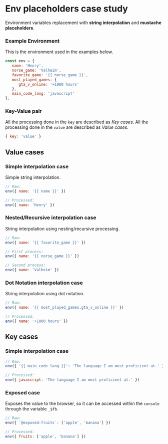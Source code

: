 # Env placeholders case study
Environment variables replacement with **string interpolation** and **mustache placeholders**.

### Example Environment

This is the environment used in the examples below.

```js
const env = {
   name: 'Henry',
   norse_game: 'Valheim',
   favorite_game: '{{ norse_game }}',
   most_played_games: {
      gta_v_online: '+1000 hours'
   },
   main_code_lang: 'javascript'
};
```
### Key-Value pair
All the processing done in the `key` are described as *Key cases*. All the processing done in the `value` are described as *Value cases*.

```js
{ key: 'value' }
```

## Value cases

### Simple interpolation case

Simple string interpolation.

```js
// Raw:
env({ name: '{{ name }}' })

// Processed:
env({ name: 'Henry' })
```

### Nested/Recursive interpolation case

String interpolation using nesting/recursive processing.

```js
// Raw:
env({ name: '{{ favorite_game }}' })

// First process:
env({ name: '{{ norse_game }}' })

// Second process:
env({ name: 'Valheim' })
```

### Dot Notation interpolation case

String interpolation using dot notation.

```js
// Raw:
env({ name: '{{ most_played_games.gta_v_online }}' })

// Processed:
env({ name: '+1000 hours' })
```

## Key cases

### Simple interpolation case

```js
// Raw:
env({ '{{ main_code_lang }}': 'The language I am most proficient at.' })

// Processed:
env({ javascript: 'The language I am most proficient at.' })
```
### Exposed case

Exposes the value to the browser, so it can be accessed within the `console` through the variable `_$fb`.

```js
// Raw:
env({ `@exposed:fruits`: ['apple', 'banana'] })

// Processed:
env({ fruits: ['apple', 'banana'] })
```